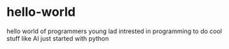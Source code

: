 # hello-world
hello world of programmers
young lad intrested in programming to do cool stuff like AI
just started with python
